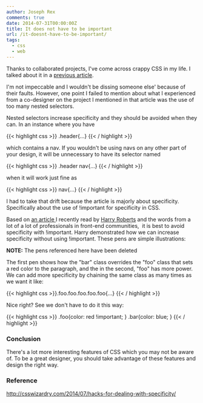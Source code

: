 ```yaml
---
author: Joseph Rex
comments: true
date: 2014-07-31T00:00:00Z
title: It does not have to be important
url: /it-doesnt-have-to-be-important/
tags:
  - css
  - web
---
```


Thanks to collaborated projects, I've come across crappy CSS in my life. I talked about it in a [previous article][1].

I'm not impeccable and I wouldn't be dissing someone else' because of their faults. However, one point I failed to mention about what I experienced from a co-designer on the project I mentioned in that article was the use of too many nested selectors.

Nested selectors increase specificity and they should be avoided when they can. In an instance where you have
<!--more-->

{{< highlight css >}} .header{...} {{< / highlight >}}

which contains a nav. If you wouldn't be using navs on any other part of your design, it will be unnecessary to have its selector named

{{< highlight css >}}
.header nav{...}
{{< / highlight >}}

when it will work just fine as

{{< highlight css >}}
nav{...}
{{< / highlight >}}

I had to take that drift because the article is majorly about specificity. Specifically about the use of !important for specificity in CSS.

Based on <a href="http://csswizardry.com/2014/07/hacks-for-dealing-with-specificity/" target="_blank">an article </a>I recently read by <a href="http://twitter.com/csswizardry" target="_blank">Harry Roberts</a> and the words from a lot of a lot of professionals in front-end communities,  it is best to avoid specificity with !important. Harry demonstrated how we can increase specificity without using !important. These pens are simple illustrations:

<p class="note">
<strong>NOTE:</strong> The pens referenced here have been deleted
</p>
  
The first pen shows how the "bar" class overrides the "foo" class that sets a red color to the paragraph, and the in the second, "foo" has more power. We can add more specificity by chaining the same class as many times as we want it like:

{{< highlight css >}}.foo.foo.foo.foo.foo{...} {{< / highlight >}}

Nice right? See we don't have to do it this way:

{{< highlight css >}}
.foo{color: red !important; }
.bar{color: blue; }
{{< / highlight >}}

### Conclusion

There's a lot more interesting features of CSS which you may not be aware of. To be a great designer, you should take advantage of these features and design the right way.

### Reference

<a href="http://csswizardry.com/2014/07/hacks-for-dealing-with-specificity/" target="_blank">http://csswizardry.com/2014/07/hacks-for-dealing-with-specificity/</a>

 [1]: /collaborated-projects-are-good-and-bad/
